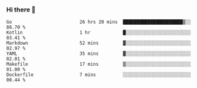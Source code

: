 ### Hi there 👋

<!--
**yeya24/yeya24** is a ✨ _special_ ✨ repository because its `README.md` (this file) appears on your GitHub profile.

Here are some ideas to get you started:

- 🔭 I’m currently working on ...
- 🌱 I’m currently learning ...
- 👯 I’m looking to collaborate on ...
- 🤔 I’m looking for help with ...
- 💬 Ask me about ...
- 📫 How to reach me: ...
- 😄 Pronouns: ...
- ⚡ Fun fact: ...
-->

<!--START_SECTION:waka-->

```text
Go                         26 hrs 20 mins  ██████████████████████▒░░   88.70 %
Kotlin                     1 hr            █░░░░░░░░░░░░░░░░░░░░░░░░   03.41 %
Markdown                   52 mins         ▓░░░░░░░░░░░░░░░░░░░░░░░░   02.97 %
YAML                       35 mins         ▓░░░░░░░░░░░░░░░░░░░░░░░░   02.01 %
Makefile                   17 mins         ▒░░░░░░░░░░░░░░░░░░░░░░░░   01.00 %
Dockerfile                 7 mins          ░░░░░░░░░░░░░░░░░░░░░░░░░   00.44 %
```

<!--END_SECTION:waka-->
